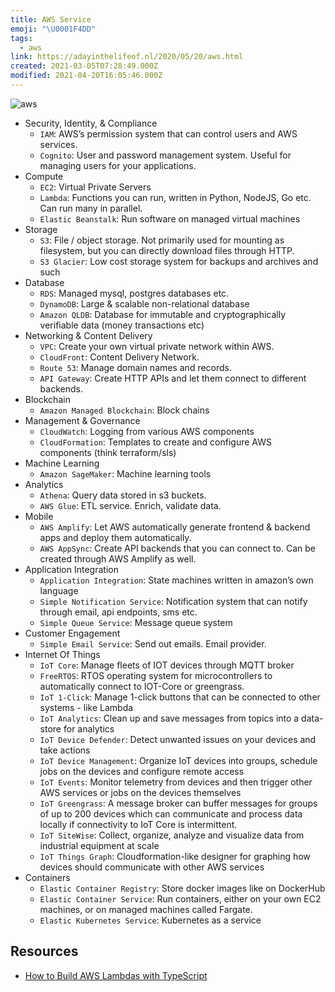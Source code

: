 ```yaml
---
title: AWS Service
emoji: "\U0001F4DD"
tags:
  - aws
link: https://adayinthelifeof.nl/2020/05/20/aws.html
created: 2021-03-05T07:28:49.000Z
modified: 2021-04-20T16:05:46.000Z
---
```


![aws](https://external-content.duckduckgo.com/iu/?u=https%3A%2F%2Fd3r76jz8za3nz.cloudfront.net%2Fwp-content%2Fuploads%2F2017%2F02%2FAWS-cloud-computing-IaaS.jpg&f=1&nofb=1)

- Security, Identity, & Compliance
  - `IAM`: AWS’s permission system that can control users and AWS services.
  - `Cognito`: User and password management system. Useful for managing users for your applications.
- Compute
  - `EC2`: Virtual Private Servers
  - `Lambda`: Functions you can run, written in Python, NodeJS, Go etc. Can run many in parallel.
  - `Elastic Beanstalk`: Run software on managed virtual machines
- Storage
  - `S3`: File / object storage. Not primarily used for mounting as filesystem, but you can directly download files through HTTP.
  - `S3 Glacier`: Low cost storage system for backups and archives and such
- Database
  - `RDS`: Managed mysql, postgres databases etc.
  - `DynamoDB`: Large & scalable non-relational database
  - `Amazon QLDB`: Database for immutable and cryptographically verifiable data (money transactions etc)
- Networking & Content Delivery
  - `VPC`: Create your own virtual private network within AWS.
  - `CloudFront`: Content Delivery Network.
  - `Route 53`: Manage domain names and records.
  - `API Gateway`: Create HTTP APIs and let them connect to different backends.
- Blockchain
  - `Amazon Managed Blockchain`: Block chains
- Management & Governance
  - `CloudWatch`: Logging from various AWS components
  - `CloudFormation`: Templates to create and configure AWS components (think terraform/sls)
- Machine Learning
  - `Amazon SageMaker`: Machine learning tools
- Analytics
  - `Athena`: Query data stored in s3 buckets.
  - `AWS Glue`: ETL service. Enrich, validate data.
- Mobile
  - `AWS Amplify`: Let AWS automatically generate frontend & backend apps and deploy them automatically.
  - `AWS AppSync`: Create API backends that you can connect to. Can be created through AWS Amplify as well.
- Application Integration
  - `Application Integration`: State machines written in amazon’s own language
  - `Simple Notification Service`: Notification system that can notify through email, api endpoints, sms etc.
  - `Simple Queue Service`: Message queue system
- Customer Engagement
  - `Simple Email Service`: Send out emails. Email provider.
- Internet Of Things
  - `IoT Core`: Manage fleets of IOT devices through MQTT broker
  - `FreeRTOS`: RTOS operating system for microcontrollers to automatically connect to IOT-Core or greengrass.
  - `IoT 1-Click`: Manage 1-click buttons that can be connected to other systems - like Lambda
  - `IoT Analytics`: Clean up and save messages from topics into a data-store for analytics
  - `IoT Device Defender`: Detect unwanted issues on your devices and take actions
  - `IoT Device Management`: Organize IoT devices into groups, schedule jobs on the devices and configure remote access
  - `IoT Events`: Monitor telemetry from devices and then trigger other AWS services or jobs on the devices themselves
  - `IoT Greengrass`: A message broker can buffer messages for groups of up to 200 devices which can communicate and process data locally if connectivity to IoT Core is intermittent.
  - `IoT SiteWise`: Collect, organize, analyze and visualize data from industrial equipment at scale
  - `IoT Things Graph`: Cloudformation-like designer for graphing how devices should communicate with other AWS services
- Containers
  - `Elastic Container Registry`: Store docker images like on DockerHub
  - `Elastic Container Service`: Run containers, either on your own EC2 machines, or on managed machines called Fargate.
  - `Elastic Kubernetes Service`: Kubernetes as a service

## Resources

- [How to Build AWS Lambdas with TypeScript](https://blog.appsignal.com/2022/09/21/how-to-build-aws-lambdas-with-typescript)
